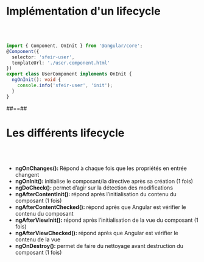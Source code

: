 <!-- .slide: class="sfeir-basic-slide with-code" -->
# Implémentation d'un lifecycle
<br><br>
```typescript
import { Component, OnInit } from '@angular/core';
@Component({
  selector: 'sfeir-user',
  templateUrl: './user.component.html'  
})
export class UserComponent implements OnInit {
  ngOnInit(): void {
    console.info('sfeir-user', 'init');  
  }  
}
```
<!-- .element: class="big-code" -->


##==##

<!-- .slide: class="sfeir-basic-slide" -->
# Les différents lifecycle
<br><br>
- <strong>ngOnChanges(): </strong>Répond à chaque fois que les propriétés en entrée changent
- <strong>ngOnInit(): </strong>initialise le composant/la directive après sa création (1 fois)
- <strong>ngDoCheck(): </strong>permet d’agir sur la détection des modifications
- <strong>ngAfterContentInit(): </strong>répond après l’initialisation du contenu du composant (1 fois)
- <strong>ngAfterContentChecked(): </strong>répond après que Angular est vérifier le contenu du composant
- <strong>ngAfterViewInit(): </strong>répond après l’initialisation de la vue du composant (1 fois)
- <strong>ngAfterViewChecked(): </strong>répond après que Angular est vérifier le contenu de la vue
- <strong>ngOnDestroy(): </strong>permet de faire du nettoyage avant destruction du composant (1 fois)
